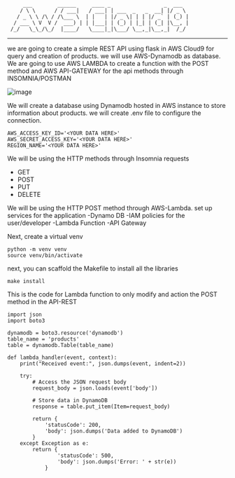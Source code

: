          ___        ______     ____ _                 _  ___  
        / \ \      / / ___|   / ___| | ___  _   _  __| |/ _ \ 
       / _ \ \ /\ / /\___ \  | |   | |/ _ \| | | |/ _` | (_) |
      / ___ \ V  V /  ___) | | |___| | (_) | |_| | (_| |\__, |
     /_/   \_\_/\_/  |____/   \____|_|\___/ \__,_|\__,_|  /_/ 
 ----------------------------------------------------------------- 


we are going to create a simple REST API using flask in AWS Cloud9 for query and creation of
products.
we will use AWS-Dynamodb as database.
We are going to use AWS LAMBDA to create a function with the POST method
and AWS API-GATEWAY for the api methods through INSOMNIA/POSTMAN


![image](https://github.com/AsaelSolorio/AWS-lambda-Api-serverless/assets/112660076/d3938378-f0b5-4baf-8c64-e9e6dccd08ae)



We will create a database using Dynamodb hosted in AWS instance to store information about products. we will create .env file to configure the connection.
``` batch
AWS_ACCESS_KEY_ID='<YOUR DATA HERE>'
AWS_SECRET_ACCESS_KEY='<YOUR DATA HERE>'
REGION_NAME='<YOUR DATA HERE>'
```

We will be using the HTTP methods through Insomnia requests

- GET
- POST
- PUT
- DELETE

We will be using the HTTP POST method through AWS-Lambda.
set up  services for the application
-Dynamo DB
-IAM policies for the user/developer
-Lambda Function
-API Gateway



Next, create a virtual venv
``` batch
python -m venv venv
source venv/bin/activate
```
next, you can scaffold the Makefile to install all the libraries
``` batch
make install
```
This is the code for Lambda function to only modify and action the POST method in the API-REST
``` batch
import json
import boto3

dynamodb = boto3.resource('dynamodb')
table_name = 'products'
table = dynamodb.Table(table_name)

def lambda_handler(event, context):
    print("Received event:", json.dumps(event, indent=2))

    try:
        # Access the JSON request body
        request_body = json.loads(event['body'])

        # Store data in DynamoDB
        response = table.put_item(Item=request_body)

        return {
            'statusCode': 200,
            'body': json.dumps('Data added to DynamoDB')
        }
    except Exception as e:
        return {
                'statusCode': 500,
                'body': json.dumps('Error: ' + str(e))
            }

```

